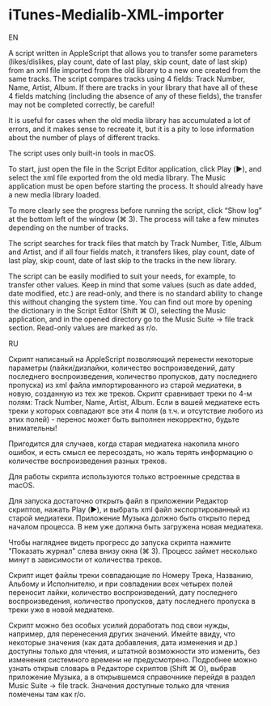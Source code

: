 # iTunes-Medialib-XML-importer

EN

A script written in AppleScript that allows you to transfer some parameters (likes/dislikes, play count, date of last play, skip count, date of last skip) from an xml file imported from the old library to a new one created from the same tracks. The script compares tracks using 4 fields: <key>Track Number</key>, <key>Name</key>, <key>Artist</key>, <key>Album</key>. If there are tracks in your library that have all of these 4 fields matching (including the absence of any of these fields), the transfer may not be completed correctly, be careful!

It is useful for cases when the old media library has accumulated a lot of errors, and it makes sense to recreate it, but it is a pity to lose information about the number of plays of different tracks.

The script uses only built-in tools in macOS.

To start, just open the file in the Script Editor application, click Play (▶️), and select the xml file exported from the old media library. The Music application must be open before starting the process. It should already have a new media library loaded.

To more clearly see the progress before running the script, click “Show log” at the bottom left of the window (⌘ 3). The process will take a few minutes depending on the number of tracks.

The script searches for track files that match by Track Number, Title, Album and Artist, and if all four fields match, it transfers likes, play count, date of last play, skip count, date of last skip to the tracks in the new library.

The script can be easily modified to suit your needs, for example, to transfer other values. Keep in mind that some values (such as date added, date modified, etc.) are read-only, and there is no standard ability to change this without changing the system time. You can find out more by opening the dictionary in the Script Editor (Shift ⌘ O), selecting the Music application, and in the opened directory go to the Music Suite → file track section. Read-only values are marked as r/o.


RU

Скрипт написаный на AppleScript позволяющий перенести некоторые параметры (лайки/дизлайки, количество воспроизведений, дату последнего воспроизведения, количество пропусков, дату последнего пропуска) из xml файла импортированного из старой медиатеки, в новую, созданную из тех же треков. Скрипт сравнивает треки по 4-м полям: <key>Track Number</key>, <key>Name</key>, <key>Artist</key>, <key>Album</key>. Если в вашей медиатеке есть треки у которых совпадают все эти 4 поля (в т.ч. и отсутствие любого из этих полей) - перенос может быть выполнен некорректно, будьте внимательны!

Пригодится для случаев, когда старая медиатека накопила много ошибок, и есть смысл ее пересоздать, но жаль терять информацию о количестве воспроизведения разных треков.

Для работы скрипта используются только встроенные средства в macOS. 

Для запуска достаточно открыть файл в приложении Редактор скриптов, нажать Play (▶️), и выбрать xml файл экспортированный из старой медиатеки. Приложение Музыка должно быть открыто перед началом процесса. В нем уже должна быть загружена новая медиатека.

Чтобы нагляднее видеть прогресс до запуска скрипта нажмите "Показать журнал" слева внизу окна (⌘ 3). Процесс займет несколько минут в зависимости от количества треков.

Скрипт ищет файлы треки совпадающие по Номеру Трека, Названию, Альбому и Исполнителю, и при совпадении всех четырех полей переносит лайки, количество воспроизведений, дату последнего воспроизведения, количество пропусков, дату последнего пропуска в треки уже в новой медиатеке.

Скрипт можно без особых усилий доработать под свои нужды, например, для перенесения других значений. Имейте ввиду, что некоторые значения (как дата добавления, дата изменения и др.) доступны только для чтения, и штатной возможности это изменить, без изменения системного времени не предусмотрено. Подробнее можно узнать открыв словарь в Редакторе скриптов (Shift ⌘ O), выбрав приложение Музыка, а в открывшемся справочнике перейдя в раздел Music Suite → file track. Значения доступные только для чтения помечены там как r/o.

